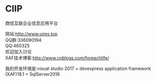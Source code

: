 # CIIP 
商信互联企业信息应用平台

网站:http://www.uims.top<BR>
QQ群:336090194<BR>
QQ:460325<BR>
欢迎加入讨论<BR>
XAF技术博客:http://www.cnblogs.com/foreachlife/<BR>

我的开发环境是:visual studio 2017 + devexpress application framework (XAF)18.1 + SqlServer2016
